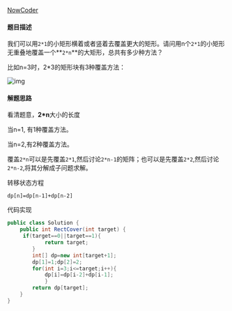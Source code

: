 [NowCoder](https://www.nowcoder.com/practice/72a5a919508a4251859fb2cfb987a0e6?tpId=13&tqId=11163&tPage=1&rp=1&ru=/ta/coding-interviews&qru=/ta/coding-interviews/question-ranking&from=cyc_github)

#### 题目描述

我们可以用`2*1`的小矩形横着或者竖着去覆盖更大的矩形。请问用n个`2*1`的小矩形无重叠地覆盖一个**`2*n`**的大矩形，总共有多少种方法？

比如n=3时，2*3的矩形块有3种覆盖方法：

![img](https://uploadfiles.nowcoder.com/images/20200218/6384065_1581999858239_64E40A35BE277D7E7C87D4DCF588BE84)

#### 解题思路

看清题意，**2*n**大小的长度

当n=1, 有1种覆盖方法。

当n=2,有2种覆盖方法。

覆盖`2*n`可以是先覆盖`2*1`,然后讨论`2*n-1`的矩阵；也可以是先覆盖`2*2`,然后讨论`2*n-2`,将其分解成子问题求解。

转移状态方程

`dp[n]=dp[n-1]+dp[n-2]`

代码实现

```java
public class Solution {
    public int RectCover(int target) {
     if(target==0||target==1){
            return target;
        }  
        int[] dp=new int[target+1];
        dp[1]=1;dp[2]=2;
        for(int i=3;i<=target;i++){
            dp[i]=dp[i-2]+dp[i-1];
            }
        return dp[target];
    }
}
```

